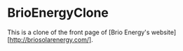 # BrioEnergyClone

This is a clone of the front page of [Brio Energy's website][http://briosolarenergy.com/]. 
